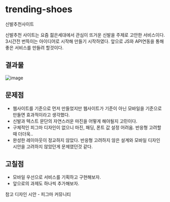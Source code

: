 # trending-shoes
신발추천사이트

신발추천 사이트는 요즘 젊은세대에서 관심이 뜨거운 신발을 주제로 고안한 서비스이다. 3시간전 번뜩이는 아이디어로 시작해 만들기 시작하였다. 앞으로 JS와 API연동을 통해 좋은 서비스를 만들려 할것이다.

## 결과물
![image](https://user-images.githubusercontent.com/87430624/232541004-112421b7-db4a-443e-ac74-7e5db6f3ebad.png)

## 문제점
- 웹사이트를 기준으로 먼저 만들었지만 웹사이트가 기준이 아닌 모바일을 기준으로 만들면 효과적이라고 생각했다.
- 신발과 텍스트 문단의 자연스러운 마진을 어떻게 해야될지 고민이다.
- 구체적인 피그마 디자인이 없으니 마진, 패딩, 폰트 값 설정 어려움. 반응형 고려할 때 더더욱..
- 완성한 레이아웃이 정교하지 않았다. 반응형 고려하지 않은 설계와 모바일 디자인 시안을 고려하지 않았던게 문제였던것 같다.

## 고칠점
- 모바일 우선으로 서비스를 기획하고 구현해보자.
- 앞으로의 과제도 하나씩 추가해보자.


참고 디자인 시안 - 피그마 커뮤니티
